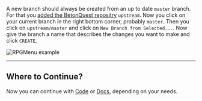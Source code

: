 A new branch should always be created from an up to date `master` branch.
For that you [added the BetonQuest repositry](../Setup-Project.md#adding-remote-repository) `upstream`.
Now you click on your current branch in the right bottom corner, probably `master`.
Then you click on `upstream/master` and click on `New Branch from Selected...`.
Now give the branch a name that describes the changes you want to make and click `CREATE`.

<span class="centered">![RPGMenu example](../../media/content/Participate/Progress/Create-a-new-Branch.png)</span>

---
## Where to Continue?
Now you can continue with [Code](Code/index.md) or [Docs](Docs/index.md), depending on your needs.
